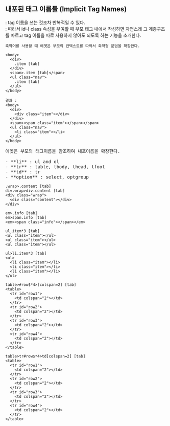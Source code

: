 ## 내포된 태그 이름들 (Implicit Tag Names)
: tag 이름을 쓰는 것조차 반복적일 수 있다.<br>
: 따라서 id나 class 속성을 부여할 때 부모 태그 내에서 작성하면 자연스레 그 계층구조를 따르고 tag 이름을 따로 사용하지 않아도 되도록 하는 기능을 소개한다.

~~~
축약어를 사용할 때 에멧은 부모의 컨텍스트를 따와서 축약형 문법을 확장한다.

<body>
  <div>
    .item [tab]
  </div>
  <span>.item [tab]</span>
  <ul class="nav">
    .item [tab]
  </ul>
</body>

결과 :
<body>
  <div>
    <div class="item"></div>
  </div>
  <span><span class="item"></span></span>
  <ul class="nav">
    <li class="item"></li>
  </ul>
</body>

~~~

<pre>
에멧은 부모의 태그이름을 참조하여 내포이름을 확장한다.

- **li** : ul and ol
- **tr** : table, tbody, thead, tfoot
- **td** : tr
- **option** : select, optgroup
</pre>

~~~
.wrap>.content [tab]
div.wrap>div.content [tab]
<div class="wrap">
  <div class="content"></div>
</div>
~~~

~~~
em>.info [tab]
em>span.info [tab]
<em><span class="info"></span></em>
~~~

~~~
ul.item*3 [tab]
<ul class="item"></ul>
<ul class="item"></ul>
<ul class="item"></ul>

ul>li.item*3 [tab]
<ul>
  <li class="item"></li>
  <li class="item"></li>
  <li class="item"></li>
</ul>
~~~

~~~
table>#row$*4>[colspan=2] [tab]
<table>
  <tr id="row1">
    <td colspan="2"></td>
  </tr>
  <tr id="row2">
    <td colspan="2"></td>
  </tr>
  <tr id="row3">
    <td colspan="2"></td>
  </tr>
  <tr id="row4">
    <td colspan="2"></td>
  </tr>
</table>

table>tr#row$*4>td[colspan=2] [tab]
<table>
  <tr id="row1">
    <td colspan="2"></td>
  </tr>
  <tr id="row2">
    <td colspan="2"></td>
  </tr>
  <tr id="row3">
    <td colspan="2"></td>
  </tr>
  <tr id="row4">
    <td colspan="2"></td>
  </tr>
</table>
~~~
